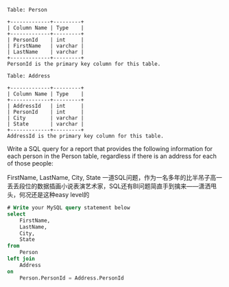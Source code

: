 ```
Table: Person

+-------------+---------+ 
| Column Name | Type    | 
+-------------+---------+ 
| PersonId    | int     | 
| FirstName   | varchar | 
| LastName    | varchar | 
+-------------+---------+ 
PersonId is the primary key column for this table. 

Table: Address

+-------------+---------+ 
| Column Name | Type    | 
+-------------+---------+ 
| AddressId   | int     | 
| PersonId    | int     | 
| City        | varchar | 
| State       | varchar | 
+-------------+---------+ 
AddressId is the primary key column for this table. 
```



Write a SQL query for a report that provides the following information for each person in the Person table, regardless if there is an address for each of those people:

FirstName, LastName, City, State
一道SQL问题，作为一名多年的比半吊子高一丢丢段位的数据插画小说表演艺术家，SQL还有BI问题简直手到擒来——潇洒甩头，何况还是这种easy level的
```sql
# Write your MySQL query statement below
select 
    FirstName, 
    LastName, 
    City, 
    State 
from 
    Person
left join 
    Address 
on
    Person.PersonId = Address.PersonId

